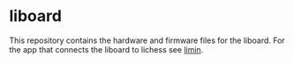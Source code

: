 # liboard
This repository contains the hardware and firmware files for the liboard.
For the app that connects the liboard to lichess see [limin](https://github.com/LanyonConrad/limin/).
